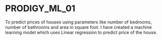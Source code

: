 # PRODIGY_ML_01
To predict prices of houses using parameters like number of bedrooms, number of bathrooms and area in square foot. I have created a machine learning model which uses Linear regression to predict price of the house. 
